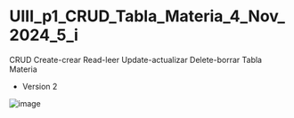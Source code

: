 # UIII_p1_CRUD_Tabla_Materia_4_Nov_2024_5_i
CRUD Create-crear Read-leer Update-actualizar Delete-borrar  Tabla Materia
-  Version 2

![image](https://github.com/user-attachments/assets/acd92f28-4bf7-4396-bd70-1ba4a65466c2)
